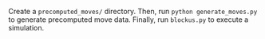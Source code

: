 Create a `precomputed_moves/` directory. Then, run `python generate_moves.py` to generate precomputed move data. Finally, run `blockus.py` to execute a simulation.